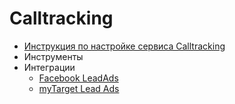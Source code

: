 # Calltracking

* [Инструкция по настройке сервиса Calltracking](documentation/calltracking/calltracking_instruction.md) 
* Инструменты
* Интеграции
  * [Facebook LeadAds](/callkeeper/documentation/integrations/facebook/facebook_ckct_ru.md)
  * [myTarget Lead Ads](/callkeeper/documentation/integrations/mytarget/mytarget_ckct.md)
